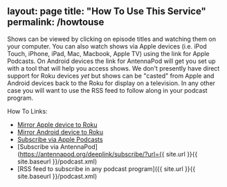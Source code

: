 layout: page
title: "How To Use This Service"
permalink: /howtouse
---
Shows can be viewed by clicking on episode titles and watching them on your computer.  You can also watch shows via Apple devices (i.e. iPod Touch, iPhone, iPad, Mac, Macbook, Apple TV) using the link for Apple Podcasts.  On Android devices the link for AntennaPod will get you set up with a tool that will help you access shows.  We don't presently have direct support for Roku devices *yet* but shows can be "casted" from Apple and Android devices back to the Roku for display on a television.  In any other case you will want to use the RSS feed to follow along in your podcast program.

How To Links:

* [Mirror Apple device to Roku](https://www.businessinsider.com/roku-airplay?op=1)
* [Mirror Android device to Roku](https://www.androidauthority.com/how-to-cast-to-roku-1171539/)
* [Subscribe via Apple Podcasts](https://podcasts.apple.com/us/podcast/elp-television/id1589693984)
* [Subscribe via AntennaPod](https://antennapod.org/deeplink/subscribe/?url={{ site.url }}{{ site.baseurl }}/podcast.xml)
* [RSS feed to subscribe in any podcast program]({{ site.url }}{{ site.baseurl }}/podcast.xml)

